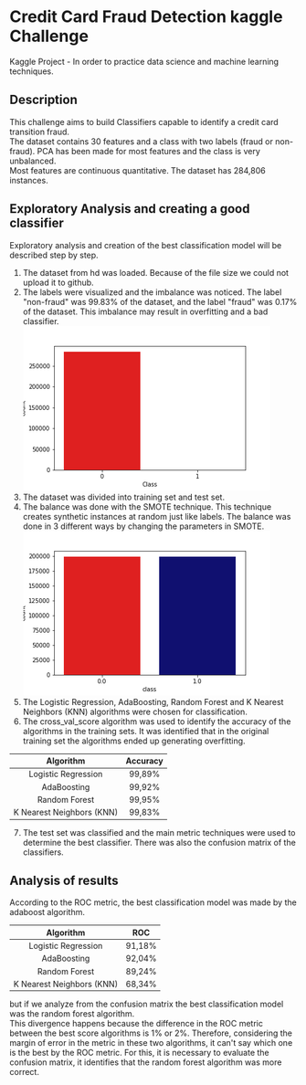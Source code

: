 #  Credit Card Fraud Detection kaggle Challenge

Kaggle Project - In order to practice data science and machine learning techniques.

## Description

This challenge aims to build Classifiers capable to identify a credit card transition fraud.  
The dataset contains 30 features and a class with two labels (fraud or non-fraud). PCA has been made for most features and the class is very unbalanced.  
Most features are continuous quantitative. The dataset has 284,806 instances.  

## Exploratory Analysis and creating a good classifier

Exploratory analysis and creation of the best classification model will be described step by step.

1. The dataset from hd was loaded. Because of the file size we could not upload it to github.
2. The labels were visualized and the imbalance was noticed. The label "non-fraud" was 99.83% of the dataset, and the label "fraud" was 0.17% of the dataset. This imbalance may result in overfitting and a bad classifier.
![Imbalance Class](https://github.com/Jaco-Julio/FraudDetection/blob/master/img/imbalance_class.png "Imbalance Class")
3. The dataset was divided into training set and test set.
4. The balance was done with the SMOTE technique. This technique creates synthetic instances at random just like labels. The balance was done in 3 different ways by changing the parameters in SMOTE.
![Balance Class](https://github.com/Jaco-Julio/FraudDetection/blob/master/img/balance1.png "Balance Class")
5. The Logistic Regression, AdaBoosting, Random Forest and K Nearest Neighbors (KNN) algorithms were chosen for classification.
6. The cross_val_score algorithm was used to identify the accuracy of the algorithms in the training sets. It was identified that in the original training set the algorithms ended up generating overfitting.

| Algorithm | Accuracy |
| :-------------: | :--------: |
| Logistic Regression | 99,89% |
| AdaBoosting | 99,92% |
| Random Forest | 99,95% |
| K Nearest Neighbors (KNN) | 99,83% |

7. The test set was classified and the main metric techniques were used to determine the best classifier. There was also the confusion matrix of the classifiers.

## Analysis of results 

According to the ROC metric, the best classification model was made by the adaboost algorithm.  

| Algorithm | ROC |
| :-------------: | :--------: |
| Logistic Regression | 91,18% |
| AdaBoosting | 92,04% |
| Random Forest | 89,24% |
| K Nearest Neighbors (KNN) | 68,34% |

but if we analyze from the confusion matrix the best classification model was the random forest algorithm.  
This divergence happens because the difference in the ROC metric between the best score algorithms is 1% or 2%. Therefore, considering the margin of error in the metric in these two algorithms, it can't say which one is the best by the ROC metric. For this, it is necessary to evaluate the confusion matrix, it identifies that the random forest algorithm was more correct.
